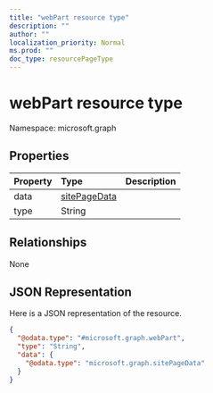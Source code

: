 ```yaml
---
title: "webPart resource type"
description: ""
author: ""
localization_priority: Normal
ms.prod: ""
doc_type: resourcePageType
---
```


# webPart resource type


Namespace: microsoft.graph



## Properties
|Property|Type|Description|
|:---|:---|:---|
|data|[sitePageData](../resources/sitepagedata.md)||
|type|String||

## Relationships
None

## JSON Representation
Here is a JSON representation of the resource.
<!-- {
  "blockType": "resource",
  "@odata.type": "microsoft.graph.webPart"
}
-->
``` json
{
  "@odata.type": "#microsoft.graph.webPart",
  "type": "String",
  "data": {
    "@odata.type": "microsoft.graph.sitePageData"
  }
}
```

